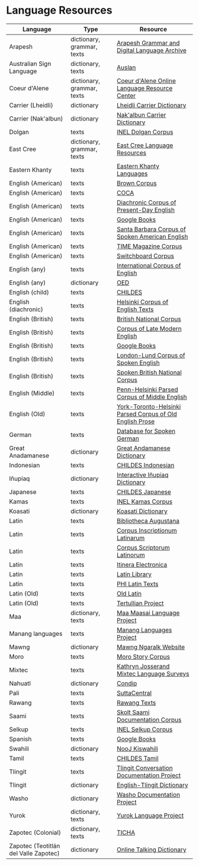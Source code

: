 # Language Resources

Language                              | Type                       | Resource
------------------------------------- | -------------------------- | --------
Arapesh                               | dictionary, grammar, texts | [Arapesh Grammar and Digital Language Archive](http://www.arapesh.org/)
Australian Sign Language              | dictionary, texts          | [Auslan](http://www.auslan.org.au/)
Coeur d'Alene                         | dictionary, grammar, texts | [Coeur d'Alene Online Language Resource Center](http://lasrv01.ipfw.edu/COLRC/reichard.php)
Carrier (Lheidli)                     | dictionary                 | [Lheidli Carrier Dictionary](http://www.billposer.org/LheidliCarrierDictionary/)
Carrier (Nak'albun)                   | dictionary                 | [Nak'albun Carrier Dictionary](http://www.billposer.org/NakalbunCarrierDictionary/)
Dolgan                                | texts                      | [INEL Dolgan Corpus](https://corpora.uni-hamburg.de/hzsk/de/islandora/object/spoken-corpus:dolgan-1.0)
East Cree                             | dictionary, grammar, texts | [East Cree Language Resources](https://www.eastcree.org/cree/)
Eastern Khanty                        | texts                      | [Eastern Khanty Languages](http://www.policy.hu/filtchenko/Documenting%20Eastern%20Khanty/index.htm)
English (American)                    | texts                      | [Brown Corpus](http://www.helsinki.fi/varieng/CoRD/corpora/BROWN/)
English (American)                    | texts                      | [COCA](https://corpus.byu.edu/coca/)
English (American)                    | texts                      | [Diachronic Corpus of Present-Day English](http://www.helsinki.fi/varieng/CoRD/corpora/DCPSE/index.html)
English (American)                    | texts                      | [Google Books](http://googlebooks.byu.edu/)
English (American)                    | texts                      | [Santa Barbara Corpus of Spoken American English](http://www.linguistics.ucsb.edu/research/santa-barbara-corpus)
English (American)                    | texts                      | [TIME Magazine Corpus](https://corpus.byu.edu/time/)
English (American)                    | texts                      | [Switchboard Corpus](https://www.isip.piconepress.com/projects/switchboard/)
English (any)                         | texts                      | [International Corpus of English](http://ice-corpora.net/ice/)
English (any)                         | dictionary                 | [OED](https://corpus.byu.edu/oed/)
English (child)                       | texts                      | [CHILDES](https://childes.talkbank.org/)
English (diachronic)                  | texts                      | [Helsinki Corpus of English Texts](http://www.helsinki.fi/varieng/CoRD/corpora/HelsinkiCorpus/)
English (British)                     | texts                      | [British National Corpus](http://www.natcorp.ox.ac.uk/)
English (British)                     | texts                      | [Corpus of Late Modern English](http://www.helsinki.fi/varieng/CoRD/corpora/CLMETEV/)
English (British)                     | texts                      | [Google Books](http://googlebooks.byu.edu/)
English (British)                     | texts                      | [London-Lund Corpus of Spoken English](http://www.helsinki.fi/varieng/CoRD/corpora/LLC/)
English (British)                     | texts                      | [Spoken British National Corpus](https://linguistlist.org/issues/29/29-4591.html)
English (Middle)                      | texts                      | [Penn-Helsinki Parsed Corpus of Middle English](https://www.ling.upenn.edu/mideng/)
English (Old)                         | texts                      | [York-Toronto-Helsinki Parsed Corpus of Old English Prose](http://www-users.york.ac.uk/~lang22/YCOE/YcoeHome.htm)
German                                | texts                      | [Database for Spoken German](https://dgd.ids-mannheim.de/)
Great Anadamanese                     | dictionary                 | [Great Andamanese Dictionary](http://www.andamanese.net/GA-lexicon/lexicon/index.htm)
Indonesian                            | texts                      | [CHILDES Indonesian](https://childes.talkbank.org/browser/index.php?url=EastAsian/Indonesian/Jakarta/)
Iñupiaq                               | dictionary                 | [Interactive Iñupiaq Dictionary](http://www.alaskool.org/language/dictionaries/inupiaq/dictionary.htm)
Japanese                              | texts                      | [CHILDES Japanese](https://childes.talkbank.org/access/Japanese/Miyata.html)
Kamas                                 | texts                      | [INEL Kamas Corpus](https://inel.corpora.uni-hamburg.de/KamasCorpus/search)
Koasati                               | dictionary                 | [Koasati Dictionary](https://koasati.azurewebsites.net/)
Latin                                 | texts                      | [Bibliotheca Augustana](http://www.hs-augsburg.de/~harsch/a_chron.html)
Latin                                 | texts                      | [Corpus Inscriptionum Latinarum](https://arachne.uni-koeln.de/drupal/?q=en/node/291)
Latin                                 | texts                      | [Corpus Scriptorum Latinorum](http://www.forumromanum.org/literature/index.html)
Latin                                 | texts                      | [Itinera Electronica](http://agoraclass.fltr.ucl.ac.be/concordances/intro.htm)
Latin                                 | texts                      | [Latin Library](http://thelatinlibrary.com/)
Latin                                 | texts                      | [PHI Latin Texts](https://latin.packhum.org/browse)
Latin (Old)                           | texts                      | [Old Latin](https://en.wikipedia.org/wiki/Old_Latin)
Latin (Old)                           | texts                      | [Tertullian Project](http://tertullian.org/)
Maa                                   | dictionary, texts          | [Maa Maasai Language Project](https://pages.uoregon.edu/maasai/)
Manang languages                      | texts                      | [Manang Languages Project](https://mananglanguages.isg.siue.edu/)
Mawng                                 | dictionary                 | [Mawng Ngaralk Website](http://www.mawngngaralk.org.au/main/index.php)
Moro                                  | texts                      | [Moro Story Corpus](http://linguistics.berkeley.edu/moro/#/)
Mixtec                                | texts                      | [Kathryn Josserand Mixtec Language Surveys](https://fromthepage.lib.utexas.edu/sullivant/the-kathryn-josserand-mixtec-language-surveys?sfns=mo)
Nahuatl                               | dictionary                 | [Condip](http://condip.dk/condip.php)
Pali                                  | texts                      | [SuttaCentral](https://suttacentral.net/)
Rawang                                | texts                      | [Rawang Texts](http://tibeto-burman.net/rda/texts/index.html)
Saami                                 | texts                      | [Skolt Saami Documentation Corpus](http://metashare.csc.fi/repository/browse/skolt-saami-documentation-corpus-2016/3bb9c396987411e3b2eb005056be118efb344a7e95cc4628a7635540c213a0f4/)
Selkup                                | texts                      | [INEL Selkup Corpus](https://inel.corpora.uni-hamburg.de/SelkupCorpus/search)
Spanish                               | texts                      | [Google Books](http://googlebooks.byu.edu/)
Swahili                               | dictionary                 | [NooJ Kiswahili](http://www.nooj-association.org/index.php?option=com_k2&view=item&id=120:kiswahili-resource&Itemid=611)
Tamil                                 | texts                      | [CHILDES Tamil](https://childes.talkbank.org/browser/index.php?url=Other/Tamil/)
Tlingit                               | texts                      | [Tlingit Conversation Documentation Project](http://www.uas.alaska.edu/arts_sciences/humanities/alaska-languages/cuped/video-conv/)
Tlingit                               | dictionary                 | [English-Tlingit Dictionary](http://www.alaskool.org/language/dictionaries/akn/tlingit/information/Index_TND.html)
Washo                                 | dictionary                 | [Washo Documentation Project](https://lucian.uchicago.edu/blogs/washo/)
Yurok                                 | dictionary, texts          | [Yurok Language Project](http://linguistics.berkeley.edu/~yurok/index.php)
Zapotec (Colonial)                    | dictionary, texts          | [TICHA](https://ticha.haverford.edu/en/)
Zapotec (Teotitlán del Valle Zapotec) | dictionary                 | [Online Talking Dictionary](http://talkingdictionary.swarthmore.edu/teotitlan/)

